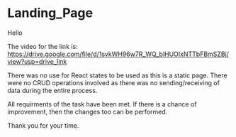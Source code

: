 # Landing_Page

Hello

The video for the link is: https://drive.google.com/file/d/1svkWH96w7R_WQ_blHUOIxNTTbFBmSZBj/view?usp=drive_link

There was no use for React states to be used as this is a static page.
There were no CRUD operations involved as there was no sending/receiving of data during the entire process.


All requirments of the task have been met. 
If there is a chance of improvement, then the changes too can be performed.

Thank you for your time.
